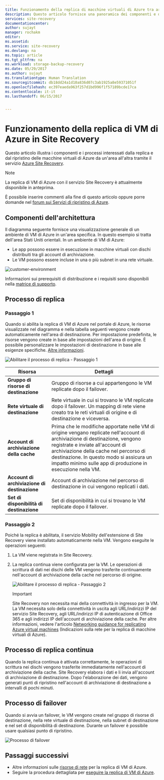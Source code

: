 ```yaml
---
title: Funzionamento della replica di macchine virtuali di Azure tra aree di Azure in Azure Site Recovery  | Microsoft Docs
description: Questo articolo fornisce una panoramica dei componenti e dell&quot;architettura usati durante la replica di VM di Azure tra aree di Azure tramite il servizio Azure Site Recovery.
services: site-recovery
documentationcenter: 
author: sujayt
manager: rochakm
editor: 
ms.assetid: 
ms.service: site-recovery
ms.devlang: na
ms.topic: article
ms.tgt_pltfrm: na
ms.workload: storage-backup-recovery
ms.date: 05/29/2017
ms.author: sujayt
ms.translationtype: Human Translation
ms.sourcegitcommit: db18dd24a1d10a836d07c3ab1925a8e59371051f
ms.openlocfilehash: ec397eaeda963f257d1bd996f1f57189bcde17ca
ms.contentlocale: it-it
ms.lasthandoff: 06/15/2017


---
```


# <a name="how-does-azure-vm-replication-work-in-site-recovery"></a>Funzionamento della replica di VM di Azure in Site Recovery


Questo articolo illustra i componenti e i processi interessati dalla replica e dal ripristino delle macchine virtuali di Azure da un'area all'altra tramite il servizio [Azure Site Recovery](site-recovery-overview.md).

>[!NOTE]
>La replica di VM di Azure con il servizio Site Recovery è attualmente disponibile in anteprima.

È possibile inserire commenti alla fine di questo articolo oppure porre domande nel [forum sui Servizi di ripristino di Azure](https://social.msdn.microsoft.com/forums/azure/home?forum=hypervrecovmgr).

## <a name="architectural-components"></a>Componenti dell'architettura

Il diagramma seguente fornisce una visualizzazione generale di un ambiente di VM di Azure in un'area specifica. In questo esempio si tratta dell'area Stati Uniti orientali. In un ambiente di VM di Azure:
- Le app possono essere in esecuzione in macchine virtuali con dischi distribuiti tra gli account di archiviazione.
- Le VM possono essere incluse in una o più subnet in una rete virtuale.

![customer-environment](./media/site-recovery-azure-to-azure-architecture/source-environment.png)

Informazioni sui prerequisiti di distribuzione e i requisiti sono disponibili nella [matrice di supporto](site-recovery-support-matrix-azure-to-azure.md).

## <a name="replication-process"></a>Processo di replica

### <a name="step-1"></a>Passaggio 1

Quando si abilita la replica di VM di Azure nel portale di Azure, le risorse visualizzate nel diagramma e nella tabella seguenti vengono create automaticamente nell'area di destinazione. Per impostazione predefinita, le risorse vengono create in base alle impostazioni dell'area di origine. È possibile personalizzare le impostazioni di destinazione in base alle esigenze specifiche. [Altre informazioni](site-recovery-replicate-azure-to-azure.md).

![Abilitare il processo di replica - Passaggio 1](./media/site-recovery-azure-to-azure-architecture/enable-replication-step-1.png)

**Risorsa** | **Dettagli**
--- | ---
**Gruppo di risorse di destinazione** | Gruppo di risorse a cui appartengono le VM replicate dopo il failover.
**Rete virtuale di destinazione** | Rete virtuale in cui si trovano le VM replicate dopo il failover. Un mapping di rete viene creato tra le reti virtuali di origine e di destinazione e viceversa.
**Account di archiviazione della cache** | Prima che le modifiche apportate nelle VM di origine vengano replicate nell'account di archiviazione di destinazione, vengono registrate e inviate all'account di archiviazione della cache nel percorso di destinazione. In questo modo si assicura un impatto minimo sulle app di produzione in esecuzione nella VM.
**Account di archiviazione di destinazione**  | Account di archiviazione nel percorso di destinazione in cui vengono replicati i dati.
**Set di disponibilità di destinazione**  | Set di disponibilità in cui si trovano le VM replicate dopo il failover.

### <a name="step-2"></a>Passaggio 2

Poiché la replica è abilitata, il servizio Mobility dell'estensione di Site Recovery viene installato automaticamente nella VM. Vengono eseguite le operazioni seguenti:

1. La VM viene registrata in Site Recovery.

2. La replica continua viene configurata per la VM. Le operazioni di scrittura di dati nei dischi delle VM vengono trasferite continuamente nell'account di archiviazione della cache nel percorso di origine.

   ![Abilitare il processo di replica - Passaggio 2](./media/site-recovery-azure-to-azure-architecture/enable-replication-step-2.png)

   >[!IMPORTANT]
   > Site Recovery non necessita mai della connettività in ingresso per la VM. La VM necessita solo della connettività in uscita agli URL/indirizzi IP del servizio Site Recovery, agli URL/indirizzi IP di autenticazione di Office 365 e agli indirizzi IP dell'account di archiviazione della cache. Per altre informazioni, vedere l'articolo [Networking guidance for replicating Azure virtual machines](site-recovery-azure-to-azure-networking-guidance.md) (Indicazioni sulla rete per la replica di macchine virtuali di Azure).

## <a name="continuous-replication-process"></a>Processo di replica continua

Quando la replica continua è attivata correttamente, le operazioni di scrittura nei dischi vengono trasferite immediatamente nell'account di archiviazione della cache. Site Recovery elabora i dati e li invia all'account di archiviazione di destinazione. Dopo l'elaborazione dei dati, vengono generati punti di ripristino nell'account di archiviazione di destinazione a intervalli di pochi minuti.

## <a name="failover-process"></a>Processo di failover

Quando si avvia un failover, le VM vengono create nel gruppo di risorse di destinazione, nella rete virtuale di destinazione, nella subnet di destinazione e nel set di disponibilità di destinazione. Durante un failover è possibile usare qualsiasi punto di ripristino.

![Processo di failover](./media/site-recovery-azure-to-azure-architecture/failover.png)

## <a name="next-steps"></a>Passaggi successivi

- Altre informazioni sulle [risorse di rete](site-recovery-azure-to-azure-networking-guidance.md) per la replica di VM di Azure.
- Seguire la procedura dettagliata per [eseguire la replica di VM di Azure](site-recovery-azure-to-azure.md).

